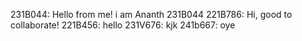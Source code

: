 231B044: Hello from me! i am Ananth 231B044
221B786: Hi, good to collaborate!
221B456: hello
231V676: kjk
241b667: oye

